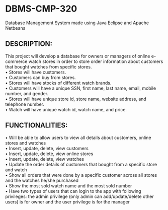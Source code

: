 # DBMS-CMP-320
Database Management System made using Java Eclipse and Apache Netbeans


<H2>DESCRIPTION: </H2> 

This project will develop a database for owners or managers of online e-commerce watch stores in order to store order information about customers that bought watches from specific stores. <br> 
•	Stores will have customers. <br>
•	Customers can buy from stores. <br>
•	Stores will have stocks of different watch brands. <br>
•	Customers will have a unique SSN, first name, last name, email, mobile number, and gender. <br>
•	Stores will have unique store id, store name, website address, and telephone number. <br>
•	Watch will have unique watch id, watch name, and price. <br>

<H2> FUNCTIONALITIES: </H2>

•	Will be able to allow users to view all details about customers, online stores and watches <br>
•	Insert, update, delete, view customers <br>
•	Insert, update, delete, view online stores <br>
•	Insert, update, delete, view watches <br>
•	Update the order details of customers that bought from a specific store and watch <br>
•	Show all orders that were done by a specific customer across all stores and the watches he/she purchased <br>
•	Show the most sold watch name and the most sold number <br>
•	Have two types of users that can login to the app with following privileges: the admin privilege (only admin can add/update/delete other users) is for owner and the user privilege is for the manager
